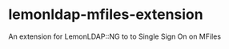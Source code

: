 lemonldap-mfiles-extension
==========================

An extension for LemonLDAP::NG to to Single Sign On on MFiles
